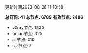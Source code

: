 更新时间2023-08-28 11:10:38

**总订阅: 41**
**总节点: 6789**
**有效节点: 2486**
- v2ray节点: 1835
- trojan节点: 325
- ss节点: 319
- ssr节点: 7
